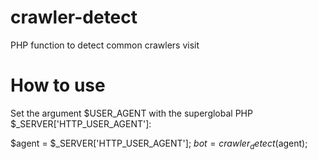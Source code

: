 # crawler-detect
PHP function to detect common crawlers visit

# How to use
Set the argument $USER_AGENT with the superglobal PHP $_SERVER['HTTP_USER_AGENT']:

$agent = $_SERVER['HTTP_USER_AGENT']; 
$bot = crawler_detect($agent); 
